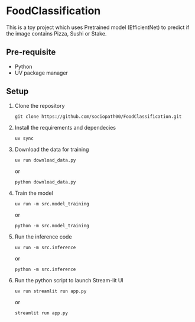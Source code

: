 # FoodClassification

This is a toy project which uses Pretrained model (EfficientNet) to predict if the image contains Pizza, Sushi or Stake. 

## Pre-requisite

- Python 
- UV package manager

## Setup

1. Clone the repository

    `git clone https://github.com/sociopath00/FoodClassification.git`

2. Install the requirements and dependecies

    `uv sync`

4. Download the data for training
    
    `uv run download_data.py` 
    
    or 
    
    `python download_data.py`

5. Train the model

    `uv run -m src.model_training`

    or

    `python -m src.model_training`

6. Run the inference code

    `uv run -m src.inference`

    or

    `python -m src.inference`

4. Run the python script to launch Stream-lit UI

    `uv run streamlit run app.py`

    or

    `streamlit run app.py`




